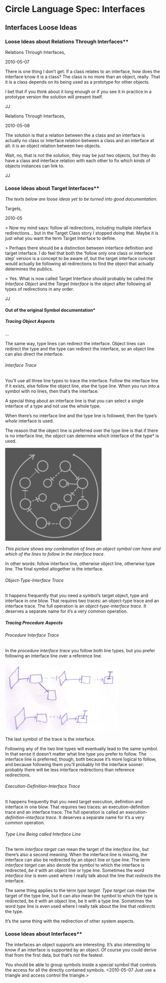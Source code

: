 ﻿Circle Language Spec: Interfaces
================================

Interfaces Loose Ideas
----------------------

### Loose Ideas about Relations Through Interfaces**

Relations Through Interfaces,

2010-05-07

There is one thing I don’t get: if a class relates to an interface, how does the interface know it is a class? The class is no more than an object, really. That it is a class depends on its being used as a prototype for other objects.

I bet that if you think about it long enough or if you see it in practice in a prototype version the solution will present itself.

JJ


Relations Through Interfaces,

2010-05-08

The solution is that a relation between the a class and an interface is actually no class or interface relation between a class and an interface at all: it is an object relation between two objects.

Wait, no, that is not the solution, they may be just two objects, but they do have a class and interface relation with each other to fix which *kinds* of objects instances can link to.

JJ

### Loose Ideas about Target Interfaces**

*The texts below are loose ideas yet to be turned into good documentation.*

Targets,

2010-05

\> Now my mind says: follow all redirections, including multiple interface redirections… but in the Target Class story I stopped doing that. Maybe it is just what you want the term Target Interface to define.

\> Perhaps there should be a distinction between interface definition and target interface. I do feel that both the ‘follow only one class or interface step’ version is a concept to be aware of, but the target interface concept would actually be following all redirections to find the object that actually determines the publics.

\> Yes. What is now called Target Interface should probably be called the *Interface Object* and the *Target Interface* is the object after following all types of redirections in any order.

JJ

#### Out of the original Symbol documentation*

##### Tracing Object Aspects

…

The same way, type lines can redirect the interface. Object lines can redirect the type and the type can redirect the interface, so an object line can also direct the interface.

###### Interface Trace

You’ll use all three line types to trace the interface. Follow the interface line if it exists, else follow the object line, else the type line. When you run into a symbol with no lines, then that’s the interface.

A special thing about an interface line is that you can select a single interface of a type and not use the whole type.

When there’s no interface line and the type line is followed, then the type’s *whole* interface is used.

The reason that the object line is preferred over the type line is that if there is no interface line, the *object* can determine *which* interface of the type* is used.

![](images/4.%20Interfaces%20Loose%20Ideas.001.png)

*This picture shows any combination of lines an object symbol can have and which of the lines to follow in the interface trace.*

In other words: follow interface line, otherwise object line, otherwise type line. The final symbol altogether is the interface.

###### Object-Type-Interface Trace

It happens frequently that you need a symbol’s target object, type and interface in one blow. That requires two traces: an object-type trace and an interface trace. The full operation is an *object-type-interface trace*. It deserves a separate name for it’s a very common operation.

##### Tracing Procedure Aspects

###### Procedure Interface Trace

In the *procedure interface trace* you follow both line types, but you prefer following an interface line over a reference line.

![](images/4.%20Interfaces%20Loose%20Ideas.002.jpeg)

The last symbol of the trace is the interface.

Following any of the two line types will eventually lead to the same symbol. In that sense it doesn’t matter what line type you prefer to follow. The interface line is preferred, though, both because it’s more logical to follow, and because following them you’ll probably hit the interface sooner: probably there will be less interface redirections than reference redirections.

###### Execution-Definition-Interface Trace

It happens frequently that you need target execution, definition and interface in one blow. That requires two traces: an execution-definition trace and an interface trace. The full operation is called an e*xecution-definition-interface trace*. It deserves a separate name for it’s a very common operation.

###### Type Line Being called Interface Line 

The term *interface target* can mean the target of the *interface line*, but there’s also a second meaning. When the interface line is missing, the interface can also be redirected by an object line or type line. The term *interface target* can also denote the symbol to which the interface is redirected, *be it* with an object line or type line. Sometimes the word *interface line* is even used where I really talk about the line that *redirects* the interface.

The same thing applies to the term *type target*. *Type target* can mean the target of the type line, but it can also mean the symbol to which the type is redirected, be it with an object line, be it with a type line. Sometimes the word *type line* is even used where I really talk about the line that *redirects* the type.

It’s the same thing with the redirection of other system aspects.

### Loose Ideas about Interfaces**

The interfaces an object supports are interesting. It’s also interesting to know if an interface is supported by an object. Of course you could derive that from the first data, but that’s not the fastest.

You should be able to group symbols inside a special symbol that controls the access for all the directly contained symbols. <2010-05-07 Just use a triangle and access control the triangle.>
